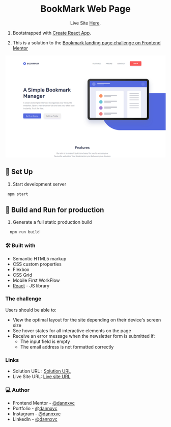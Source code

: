 <h1 align="center">BookMark Web Page</h1>

<p align="center">Live Site <a href="https://bookmark-pg-react.pages.dev/">Here</a>.</p>

1. Bootstrapped with [Create React App](https://github.com/facebook/create-react-app).

2. This is a solution to the [Bookmark landing page challenge on Frontend Mentor](https://www.frontendmentor.io/challenges/bookmark-landing-page-5d0b588a9edda32581d29158)

![](/src/img/screenshot-web-page.png)

## 👾 Set Up

1. Start development server

  ```sh
   npm start
   ```

## 👾 Build and Run for production
1. Generate a full static production build

 ```sh
   npm run build
   ```

### 🛠 Built with

- Semantic HTML5 markup
- CSS custom properties
- Flexbox
- CSS Grid
- Mobile First WorkFlow
- [React](https://reactjs.org/) - JS library

### The challenge

Users should be able to:

- View the optimal layout for the site depending on their device's screen size
- See hover states for all interactive elements on the page
- Receive an error message when the newsletter form is submitted if:
  - The input field is empty
  - The email address is not formatted correctly

### Links

- Solution URL : [Solution URL](https://www.frontendmentor.io/solutions/bookmark-landing-page-developed-with-reactjs-gptQjLFJXC)
- Live Site URL: [Live site URL](https://bookmark-pg-react.pages.dev/) 

### 💻 Author

- Frontend Mentor - [@dannxvc](https://www.frontendmentor.io/profile/yourusername)
- Portfolio - [@dannxvc](https://dannavila.pages.dev/)
- Instagram - [@dannxvc](https://www.instagram.com/dannxvc/)
- LinkedIn - [@dannxvc](https://www.linkedin.com/in/dannxvc/)

